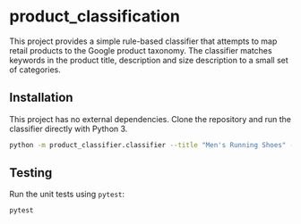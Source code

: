# product_classification

This project provides a simple rule-based classifier that attempts to map retail products to the Google product taxonomy. The classifier matches keywords in the product title, description and size description to a small set of categories.

## Installation

This project has no external dependencies. Clone the repository and run the classifier directly with Python 3.

```bash
python -m product_classifier.classifier --title "Men's Running Shoes" --description "Comfortable athletic shoes" --size "US 10"
```

## Testing

Run the unit tests using `pytest`:

```bash
pytest
```
